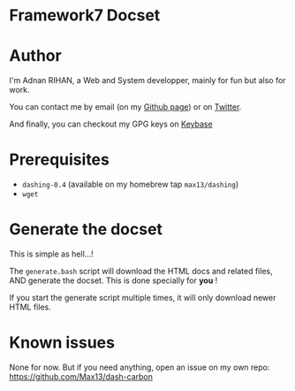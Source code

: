 Framework7 Docset
=================

# Author
I'm Adnan RIHAN, a Web and System developper, mainly for fun but also for work.

You can contact me by email (on my [Github page](https://github.com/Max13)) or on [Twitter](https://twitter.com/_Max13).

And finally, you can checkout my GPG keys on [Keybase](https://keybase.io/Max13)

# Prerequisites
- `dashing-0.4` (available on my homebrew tap `max13/dashing`)
- `wget`

# Generate the docset
This is simple as hell...!

The `generate.bash` script will download the HTML docs and related files, AND generate the docset. This is done specially for __you__ !

If you start the generate script multiple times, it will only download newer HTML files.

# Known issues
None for now. But if you need anything, open an issue on my own repo: https://github.com/Max13/dash-carbon
